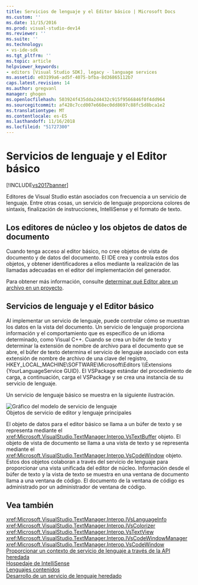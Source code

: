 ```yaml
---
title: Servicios de lenguaje y el Editor básico | Microsoft Docs
ms.custom: ''
ms.date: 11/15/2016
ms.prod: visual-studio-dev14
ms.reviewer: ''
ms.suite: ''
ms.technology:
- vs-ide-sdk
ms.tgt_pltfrm: ''
ms.topic: article
helpviewer_keywords:
- editors [Visual Studio SDK], legacy - language services
ms.assetid: e03199a6-ad5f-4075-bfba-8d36865112b7
caps.latest.revision: 14
ms.author: gregvanl
manager: ghogen
ms.openlocfilehash: 503924f435dda2d4432c915f9566846f0f4dd964
ms.sourcegitcommit: af428c7ccd007e668ec0dd8697c88fc5d8bca1e2
ms.translationtype: MT
ms.contentlocale: es-ES
ms.lasthandoff: 11/16/2018
ms.locfileid: "51727300"
---
```

# <a name="language-services-and-the-core-editor"></a>Servicios de lenguaje y el Editor básico
[!INCLUDE[vs2017banner](../includes/vs2017banner.md)]

Editores de Visual Studio están asociados con frecuencia a un servicio de lenguaje. Entre otras cosas, un servicio de lenguaje proporciona colores de sintaxis, finalización de instrucciones, IntelliSense y el formato de texto.  
  
## <a name="core-editors-and-document-data-objects"></a>Los editores de núcleo y los objetos de datos de documento  
 Cuando tenga acceso al editor básico, no cree objetos de vista de documento y de datos del documento. El IDE crea y controla estos dos objetos, y obtener identificadores a ellos mediante la realización de las llamadas adecuadas en el editor del implementación del generador.  
  
 Para obtener más información, consulte [determinar qué Editor abre un archivo en un proyecto](../extensibility/internals/determining-which-editor-opens-a-file-in-a-project.md).  
  
## <a name="language-services-and-the-core-editor"></a>Servicios de lenguaje y el Editor básico  
 Al implementar un servicio de lenguaje, puede controlar cómo se muestran los datos en la vista del documento. Un servicio de lenguaje proporciona información y el comportamiento que es específico de un idioma determinado, como Visual C++. Cuando se crea un búfer de texto y determinar la extensión de nombre de archivo para el documento que se abre, el búfer de texto determina el servicio de lenguaje asociado con esta extensión de nombre de archivo de una clave del registro, HKEY_LOCAL_MACHINE\SOFTWARE\Microsoft\Editors \\\Extensions {YourLanguageService GUID}. El VSPackage estándar del procedimiento de carga, a continuación, carga el VSPackage y se crea una instancia de su servicio de lenguaje.  
  
 Un servicio de lenguaje básico se muestra en la siguiente ilustración.  
  
 ![Gráfico del modelo de servicio de lenguaje](../extensibility/media/vslanguageservicemodel.gif "vsLanguageServiceModel")  
Objetos de servicio de editor y lenguaje principales  
  
 El objeto de datos para el editor básico se llama a un búfer de texto y se representa mediante el <xref:Microsoft.VisualStudio.TextManager.Interop.VsTextBuffer> objeto. El objeto de vista de documento se llama a una vista de texto y se representa mediante el <xref:Microsoft.VisualStudio.TextManager.Interop.VsCodeWindow> objeto. Estos dos objetos colaboran a través del servicio de lenguaje para proporcionar una vista unificada del editor de núcleo. Información desde el búfer de texto y la vista de texto se muestra en una ventana de documento llama a una ventana de código. El documento de la ventana de código es administrado por un administrador de ventana de código.  
  
## <a name="see-also"></a>Vea también  
 <xref:Microsoft.VisualStudio.TextManager.Interop.IVsLanguageInfo>   
 <xref:Microsoft.VisualStudio.TextManager.Interop.IVsColorizer>   
 <xref:Microsoft.VisualStudio.TextManager.Interop.VsTextView>   
 <xref:Microsoft.VisualStudio.TextManager.Interop.IVsCodeWindowManager>   
 <xref:Microsoft.VisualStudio.TextManager.Interop.VsCodeWindow>   
 [Proporcionar un contexto de servicio de lenguaje a través de la API heredada](../extensibility/providing-a-language-service-context-by-using-the-legacy-api.md)   
 [Hospedaje de IntelliSense](../extensibility/intellisense-hosting.md)   
 [Lenguajes contenidos](../extensibility/contained-languages.md)   
 [Desarrollo de un servicio de lenguaje heredado](../extensibility/internals/developing-a-legacy-language-service.md)


